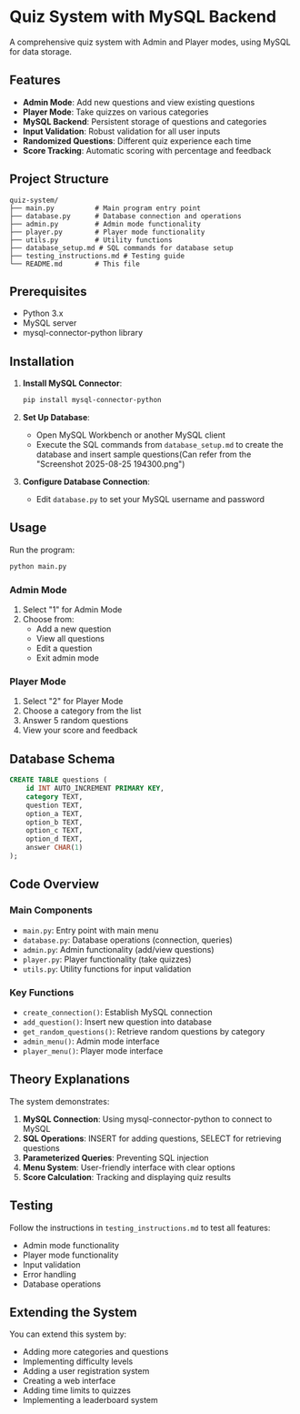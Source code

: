 # Quiz System with MySQL Backend

A comprehensive quiz system with Admin and Player modes, using MySQL for data storage.

## Features

- **Admin Mode**: Add new questions and view existing questions
- **Player Mode**: Take quizzes on various categories
- **MySQL Backend**: Persistent storage of questions and categories
- **Input Validation**: Robust validation for all user inputs
- **Randomized Questions**: Different quiz experience each time
- **Score Tracking**: Automatic scoring with percentage and feedback

## Project Structure

```
quiz-system/
├── main.py          # Main program entry point
├── database.py      # Database connection and operations
├── admin.py         # Admin mode functionality
├── player.py        # Player mode functionality
├── utils.py         # Utility functions
├── database_setup.md # SQL commands for database setup
├── testing_instructions.md # Testing guide
└── README.md        # This file
```

## Prerequisites

- Python 3.x
- MySQL server
- mysql-connector-python library

## Installation

1. **Install MySQL Connector**:
   ```bash
   pip install mysql-connector-python
   ```

2. **Set Up Database**:
   - Open MySQL Workbench or another MySQL client
   - Execute the SQL commands from `database_setup.md` to create the database and insert sample questions(Can refer from the "Screenshot 2025-08-25 194300.png")

3. **Configure Database Connection**:
   - Edit `database.py` to set your MySQL username and password

## Usage

Run the program:
```bash
python main.py
```

### Admin Mode

1. Select "1" for Admin Mode
2. Choose from:
   - Add a new question
   - View all questions
   - Edit a question
   - Exit admin mode

### Player Mode

1. Select "2" for Player Mode
2. Choose a category from the list
3. Answer 5 random questions
4. View your score and feedback

## Database Schema

```sql
CREATE TABLE questions (
    id INT AUTO_INCREMENT PRIMARY KEY,
    category TEXT,
    question TEXT,
    option_a TEXT,
    option_b TEXT,
    option_c TEXT,
    option_d TEXT,
    answer CHAR(1)
);
```

## Code Overview

### Main Components

- `main.py`: Entry point with main menu
- `database.py`: Database operations (connection, queries)
- `admin.py`: Admin functionality (add/view questions)
- `player.py`: Player functionality (take quizzes)
- `utils.py`: Utility functions for input validation

### Key Functions

- `create_connection()`: Establish MySQL connection
- `add_question()`: Insert new question into database
- `get_random_questions()`: Retrieve random questions by category
- `admin_menu()`: Admin mode interface
- `player_menu()`: Player mode interface

## Theory Explanations

The system demonstrates:

1. **MySQL Connection**: Using mysql-connector-python to connect to MySQL
2. **SQL Operations**: INSERT for adding questions, SELECT for retrieving questions
3. **Parameterized Queries**: Preventing SQL injection
4. **Menu System**: User-friendly interface with clear options
5. **Score Calculation**: Tracking and displaying quiz results

## Testing

Follow the instructions in `testing_instructions.md` to test all features:

- Admin mode functionality
- Player mode functionality
- Input validation
- Error handling
- Database operations

## Extending the System

You can extend this system by:

- Adding more categories and questions
- Implementing difficulty levels
- Adding a user registration system
- Creating a web interface
- Adding time limits to quizzes
- Implementing a leaderboard system


